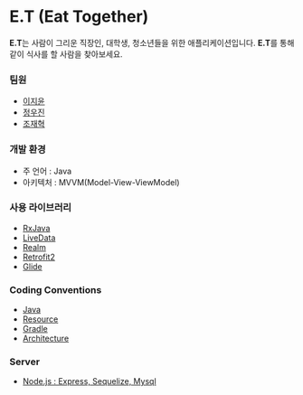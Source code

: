 # E.T (Eat Together) 

**E.T**는 사람이 그리운 직장인, 대학생, 청소년들을 위한 애플리케이션입니다.
**E.T**를 통해 같이 식사를 할 사람을 찾아보세요.

### 팀원
- [이지윤](https://github.com/Jiyunn)
- [정우진](https://github.com/wjddnwls918)
- [조재혁](https://github.com/ro0opf)

### 개발 환경
- 주 언어 : Java
- 아키텍처 : MVVM(Model-View-ViewModel)

### 사용 라이브러리
- [RxJava](https://github.com/ReactiveX/RxJava)
- [LiveData](https://developer.android.com/topic/libraries/architecture/livedata)
- [Realm](https://github.com/realm)
- [Retrofit2](https://github.com/bumptech/glide)
- [Glide](https://github.com/bumptech/glide)

### Coding Conventions
- [Java](https://github.com/wjddnwls918/BoostCamp_androidStyle/blob/develop/Java.md)
- [Resource](https://github.com/wjddnwls918/BoostCamp_androidStyle/blob/develop/Resource.md)
- [Gradle](https://github.com/wjddnwls918/BoostCamp_androidStyle/blob/develop/Gradle.md)
- [Architecture](https://github.com/wjddnwls918/BoostCamp_androidStyle/blob/develop/Architecture.md)

### Server
- [Node.js : Express, Sequelize, Mysql](https://github.com/wjddnwls918/RESTAPI_Boostcamp)
